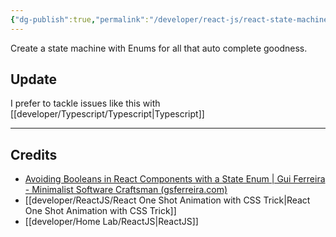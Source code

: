```yaml
---
{"dg-publish":true,"permalink":"/developer/react-js/react-state-machine-with-enum/","dgPassFrontmatter":true}
---
```


Create a state machine with Enums for all that auto complete goodness.

## Update
I prefer to tackle issues like this with [[developer/Typescript/Typescript\|Typescript]]

---
## Credits
- [Avoiding Booleans in React Components with a State Enum | Gui Ferreira - Minimalist Software Craftsman (gsferreira.com)](https://gsferreira.com/archive/2020/10/avoiding-booleans-in-react-components-with-a-state-enum/)
- [[developer/ReactJS/React One Shot Animation with CSS Trick\|React One Shot Animation with CSS Trick]]
- [[developer/Home Lab/ReactJS\|ReactJS]]
